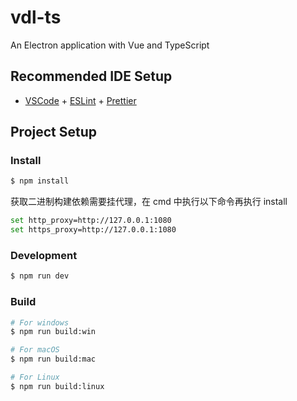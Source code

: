 # vdl-ts

An Electron application with Vue and TypeScript

## Recommended IDE Setup

- [VSCode](https://code.visualstudio.com/) + [ESLint](https://marketplace.visualstudio.com/items?itemName=dbaeumer.vscode-eslint) + [Prettier](https://marketplace.visualstudio.com/items?itemName=esbenp.prettier-vscode)

## Project Setup

### Install

```bash
$ npm install
```

获取二进制构建依赖需要挂代理，在 cmd 中执行以下命令再执行 install

```bash
set http_proxy=http://127.0.0.1:1080
set https_proxy=http://127.0.0.1:1080
```



### Development

```bash
$ npm run dev
```

### Build

```bash
# For windows
$ npm run build:win

# For macOS
$ npm run build:mac

# For Linux
$ npm run build:linux
```
